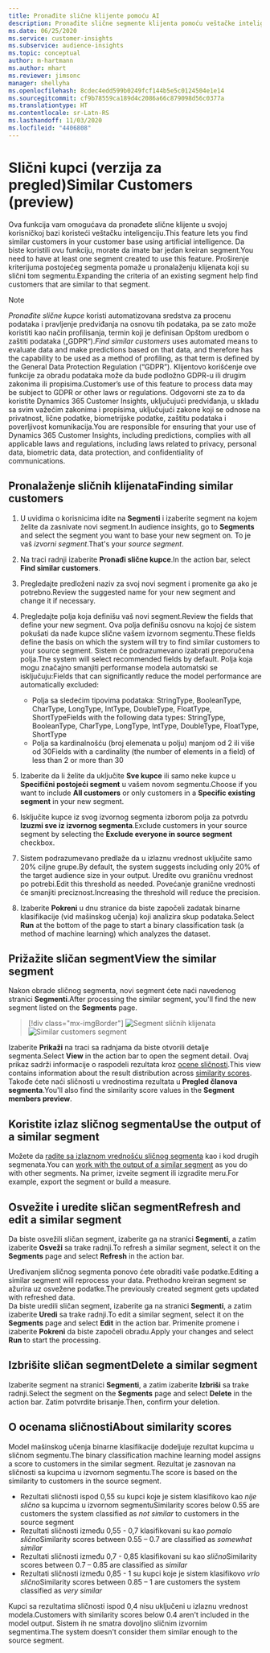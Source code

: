 ```yaml
---
title: Pronađite slične klijente pomoću AI
description: Pronađite slične segmente klijenta pomoću veštačke inteligencije.
ms.date: 06/25/2020
ms.service: customer-insights
ms.subservice: audience-insights
ms.topic: conceptual
author: m-hartmann
ms.author: mhart
ms.reviewer: jimsonc
manager: shellyha
ms.openlocfilehash: 8cdec4edd599b0249fcf144b5e5c0124504e1e14
ms.sourcegitcommit: cf9b78559ca189d4c2086a66c879098d56c0377a
ms.translationtype: HT
ms.contentlocale: sr-Latn-RS
ms.lasthandoff: 11/03/2020
ms.locfileid: "4406808"
---
```

# <a name="similar-customers-preview"></a><span data-ttu-id="833dc-103">Slični kupci (verzija za pregled)</span><span class="sxs-lookup"><span data-stu-id="833dc-103">Similar Customers (preview)</span></span>

<span data-ttu-id="833dc-104">Ova funkcija vam omogućava da pronađete slične klijente u svojoj korisničkoj bazi koristeći veštačku inteligenciju.</span><span class="sxs-lookup"><span data-stu-id="833dc-104">This feature lets you find similar customers in your customer base using artificial intelligence.</span></span> <span data-ttu-id="833dc-105">Da biste koristili ovu funkciju, morate da imate bar jedan kreiran segment.</span><span class="sxs-lookup"><span data-stu-id="833dc-105">You need to have at least one segment created to use this feature.</span></span> <span data-ttu-id="833dc-106">Proširenje kriterijuma postojećeg segmenta pomaže u pronalaženju klijenata koji su slični tom segmentu.</span><span class="sxs-lookup"><span data-stu-id="833dc-106">Expanding the criteria of an existing segment help find customers that are similar to that segment.</span></span>

> [!NOTE]
> <span data-ttu-id="833dc-107">*Pronađite slične kupce* koristi automatizovana sredstva za procenu podataka i pravljenje predviđanja na osnovu tih podataka, pa se zato može koristiti kao način profilisanja, termin koji je definisan Opštom uredbom o zaštiti podataka („GDPR“).</span><span class="sxs-lookup"><span data-stu-id="833dc-107">*Find similar customers* uses automated means to evaluate data and make predictions based on that data, and therefore has the capability to be used as a method of profiling, as that term is defined by the General Data Protection Regulation (“GDPR”).</span></span> <span data-ttu-id="833dc-108">Klijentovo korišćenje ove funkcije za obradu podataka može da bude podložno GDPR-u ili drugim zakonima ili propisima.</span><span class="sxs-lookup"><span data-stu-id="833dc-108">Customer’s use of this feature to process data may be subject to GDPR or other laws or regulations.</span></span> <span data-ttu-id="833dc-109">Odgovorni ste za to da koristite Dynamics 365 Customer Insights, uključujući predviđanja, u skladu sa svim važećim zakonima i propisima, uključujući zakone koji se odnose na privatnost, lične podatke, biometrijske podatke, zaštitu podataka i poverljivost komunikacija.</span><span class="sxs-lookup"><span data-stu-id="833dc-109">You are responsible for ensuring that your use of Dynamics 365 Customer Insights, including predictions, complies with all applicable laws and regulations, including laws related to privacy, personal data, biometric data, data protection, and confidentiality of communications.</span></span>

## <a name="finding-similar-customers"></a><span data-ttu-id="833dc-110">Pronalaženje sličnih klijenata</span><span class="sxs-lookup"><span data-stu-id="833dc-110">Finding similar customers</span></span>

1. <span data-ttu-id="833dc-111">U uvidima o korisnicima idite na **Segmenti** i izaberite segment na kojem želite da zasnivate novi segment.</span><span class="sxs-lookup"><span data-stu-id="833dc-111">In audience insights, go to **Segments** and select the segment you want to base your new segment on.</span></span> <span data-ttu-id="833dc-112">To je vaš *izvorni segment*.</span><span class="sxs-lookup"><span data-stu-id="833dc-112">That's your *source segment*.</span></span>

1. <span data-ttu-id="833dc-113">Na traci radnji izaberite **Pronađi slične kupce**.</span><span class="sxs-lookup"><span data-stu-id="833dc-113">In the action bar, select **Find similar customers**.</span></span>

1. <span data-ttu-id="833dc-114">Pregledajte predloženi naziv za svoj novi segment i promenite ga ako je potrebno.</span><span class="sxs-lookup"><span data-stu-id="833dc-114">Review the suggested name for your new segment and change it if necessary.</span></span>

1. <span data-ttu-id="833dc-115">Pregledajte polja koja definišu vaš novi segment.</span><span class="sxs-lookup"><span data-stu-id="833dc-115">Review the fields that define your new segment.</span></span> <span data-ttu-id="833dc-116">Ova polja definišu osnovu na kojoj će sistem pokušati da nađe kupce slične vašem izvornom segmentu.</span><span class="sxs-lookup"><span data-stu-id="833dc-116">These fields define the basis on which the system will try to find similar customers to your source segment.</span></span> <span data-ttu-id="833dc-117">Sistem će podrazumevano izabrati preporučena polja.</span><span class="sxs-lookup"><span data-stu-id="833dc-117">The system will select recommended fields by default.</span></span>
  <span data-ttu-id="833dc-118">Polja koja mogu značajno smanjiti performanse modela automatski se isključuju:</span><span class="sxs-lookup"><span data-stu-id="833dc-118">Fields that can significantly reduce the model performance are automatically excluded:</span></span>
  
   - <span data-ttu-id="833dc-119">Polja sa sledećim tipovima podataka: StringType, BooleanType, CharType, LongType, IntType, DoubleType, FloatType, ShortType</span><span class="sxs-lookup"><span data-stu-id="833dc-119">Fields with the following data types: StringType, BooleanType, CharType, LongType, IntType, DoubleType, FloatType, ShortType</span></span>
   - <span data-ttu-id="833dc-120">Polja sa kardinalnošću (broj elemenata u polju) manjom od 2 ili više od 30</span><span class="sxs-lookup"><span data-stu-id="833dc-120">Fields with a cardinality (the number of elements in a field) of less than 2 or more than 30</span></span>

1. <span data-ttu-id="833dc-121">Izaberite da li želite da uključite **Sve kupce** ili samo neke kupce u **Specifični postojeći segment** u vašem novom segmentu.</span><span class="sxs-lookup"><span data-stu-id="833dc-121">Choose if you want to include **All customers** or only customers in a **Specific existing segment** in your new segment.</span></span>

1. <span data-ttu-id="833dc-122">Isključite kupce iz svog izvornog segmenta izborom polja za potvrdu **Izuzmi sve iz izvornog segmenta**.</span><span class="sxs-lookup"><span data-stu-id="833dc-122">Exclude customers in your source segment by selecting the **Exclude everyone in source segment** checkbox.</span></span>

1. <span data-ttu-id="833dc-123">Sistem podrazumevano predlaže da u izlaznu vrednost uključite samo 20% ciljne grupe.</span><span class="sxs-lookup"><span data-stu-id="833dc-123">By default, the system suggests including only 20% of the target audience size in your output.</span></span> <span data-ttu-id="833dc-124">Uredite ovu graničnu vrednost po potrebi.</span><span class="sxs-lookup"><span data-stu-id="833dc-124">Edit this threshold as needed.</span></span> <span data-ttu-id="833dc-125">Povećanje granične vrednosti će smanjiti preciznost.</span><span class="sxs-lookup"><span data-stu-id="833dc-125">Increasing the threshold will reduce the precision.</span></span>

1. <span data-ttu-id="833dc-126">Izaberite **Pokreni** u dnu stranice da biste započeli zadatak binarne klasifikacije (vid mašinskog učenja) koji analizira skup podataka.</span><span class="sxs-lookup"><span data-stu-id="833dc-126">Select **Run** at the bottom of the page to start a binary classification task (a method of machine learning) which analyzes the dataset.</span></span>

## <a name="view-the-similar-segment"></a><span data-ttu-id="833dc-127">Prižažite sličan segment</span><span class="sxs-lookup"><span data-stu-id="833dc-127">View the similar segment</span></span>

<span data-ttu-id="833dc-128">Nakon obrade sličnog segmenta, novi segment ćete naći navedenog stranici **Segmenti**.</span><span class="sxs-lookup"><span data-stu-id="833dc-128">After processing the similar segment, you'll find the new segment listed on the **Segments** page.</span></span>

> [!div class="mx-imgBorder"]
> <span data-ttu-id="833dc-129">![Segment sličnih klijenata](media/expanded-segment.png "Segment sličnih klijenata")</span><span class="sxs-lookup"><span data-stu-id="833dc-129">![Similar customers segment](media/expanded-segment.png "Similar customers segment")</span></span>

<span data-ttu-id="833dc-130">Izaberite **Prikaži** na traci sa radnjama da biste otvorili detalje segmenta.</span><span class="sxs-lookup"><span data-stu-id="833dc-130">Select **View** in the action bar to open the segment detail.</span></span> <span data-ttu-id="833dc-131">Ovaj prikaz sadrži informacije o raspodeli rezultata kroz [ocene sličnosti](#about-similarity-scores).</span><span class="sxs-lookup"><span data-stu-id="833dc-131">This view contains information about the result distribution across [similarity scores](#about-similarity-scores).</span></span> <span data-ttu-id="833dc-132">Takođe ćete naći sličnosti u vrednostima rezultata u **Pregled članova segmenta**.</span><span class="sxs-lookup"><span data-stu-id="833dc-132">You'll also find the similarity score values in the **Segment members preview**.</span></span>

## <a name="use-the-output-of-a-similar-segment"></a><span data-ttu-id="833dc-133">Koristite izlaz sličnog segmenta</span><span class="sxs-lookup"><span data-stu-id="833dc-133">Use the output of a similar segment</span></span>

<span data-ttu-id="833dc-134">Možete da [radite sa izlaznom vrednošću sličnog segmenta](segments.md) kao i kod drugih segmenata.</span><span class="sxs-lookup"><span data-stu-id="833dc-134">You can [work with the output of a similar segment](segments.md) as you do with other segments.</span></span> <span data-ttu-id="833dc-135">Na primer, izveite segment ili izgradite meru.</span><span class="sxs-lookup"><span data-stu-id="833dc-135">For example, export the segment or build a measure.</span></span>

## <a name="refresh-and-edit-a-similar-segment"></a><span data-ttu-id="833dc-136">Osvežite i uredite sličan segment</span><span class="sxs-lookup"><span data-stu-id="833dc-136">Refresh and edit a similar segment</span></span>

<span data-ttu-id="833dc-137">Da biste osvežili sličan segment, izaberite ga na stranici **Segmenti**, a zatim izaberite **Osveži** sa trake radnji.</span><span class="sxs-lookup"><span data-stu-id="833dc-137">To refresh a similar segment, select it on the **Segments** page and select **Refresh** in the action bar.</span></span>

<span data-ttu-id="833dc-138">Uređivanjem sličnog segmenta ponovo ćete obraditi vaše podatke.</span><span class="sxs-lookup"><span data-stu-id="833dc-138">Editing a similar segment will reprocess your data.</span></span> <span data-ttu-id="833dc-139">Prethodno kreiran segment se ažurira uz osvežene podatke.</span><span class="sxs-lookup"><span data-stu-id="833dc-139">The previously created segment gets updated with refreshed data.</span></span>    
<span data-ttu-id="833dc-140">Da biste uredili sličan segment, izaberite ga na stranici **Segmenti**, a zatim izaberite **Uredi** sa trake radnji.</span><span class="sxs-lookup"><span data-stu-id="833dc-140">To edit a similar segment, select it on the **Segments** page and select **Edit** in the action bar.</span></span> <span data-ttu-id="833dc-141">Primenite promene i izaberite **Pokreni** da biste započeli obradu.</span><span class="sxs-lookup"><span data-stu-id="833dc-141">Apply your changes and select **Run** to start the processing.</span></span>

## <a name="delete-a-similar-segment"></a><span data-ttu-id="833dc-142">Izbrišite sličan segment</span><span class="sxs-lookup"><span data-stu-id="833dc-142">Delete a similar segment</span></span>

<span data-ttu-id="833dc-143">Izaberite segment na stranici **Segmenti**, a zatim izaberite **Izbriši** sa trake radnji.</span><span class="sxs-lookup"><span data-stu-id="833dc-143">Select the segment on the **Segments** page and select **Delete** in the action bar.</span></span> <span data-ttu-id="833dc-144">Zatim potvrdite brisanje.</span><span class="sxs-lookup"><span data-stu-id="833dc-144">Then, confirm your deletion.</span></span>

## <a name="about-similarity-scores"></a><span data-ttu-id="833dc-145">O ocenama sličnosti</span><span class="sxs-lookup"><span data-stu-id="833dc-145">About similarity scores</span></span>

<span data-ttu-id="833dc-146">Model mašinskog učenja binarne klasifikacije dodeljuje rezultat kupcima u sličnom segmentu.</span><span class="sxs-lookup"><span data-stu-id="833dc-146">The binary classification machine learning model assigns a score to customers in the similar segment.</span></span> <span data-ttu-id="833dc-147">Rezultat je zasnovan na sličnosti sa kupcima u izvornom segmentu.</span><span class="sxs-lookup"><span data-stu-id="833dc-147">The score is based on the similarity to customers in the source segment.</span></span>

- <span data-ttu-id="833dc-148">Rezultati sličnosti ispod 0,55 su kupci koje je sistem klasifikovo kao *nije slično* sa kupcima u izvornom segmentu</span><span class="sxs-lookup"><span data-stu-id="833dc-148">Similarity scores below 0.55 are customers the system classified as *not similar* to customers in the source segment</span></span>
- <span data-ttu-id="833dc-149">Rezultati sličnosti između 0,55 - 0,7 klasifikovani su kao *pomalo slično*</span><span class="sxs-lookup"><span data-stu-id="833dc-149">Similarity scores between 0.55 – 0.7 are classified as *somewhat similar*</span></span>
- <span data-ttu-id="833dc-150">Rezultati sličnosti između 0,7 - 0,85 klasifikovani su kao *slično*</span><span class="sxs-lookup"><span data-stu-id="833dc-150">Similarity scores between 0.7 – 0.85 are classified as *similar*</span></span>
- <span data-ttu-id="833dc-151">Rezultati sličnosti između 0,85 - 1 su kupci koje je sistem klasifikovo *vrlo slično*</span><span class="sxs-lookup"><span data-stu-id="833dc-151">Similarity scores between 0.85 – 1 are customers the system classified as *very similar*</span></span>

<span data-ttu-id="833dc-152">Kupci sa rezultatima sličnosti ispod 0,4 nisu uključeni u izlaznu vrednost modela.</span><span class="sxs-lookup"><span data-stu-id="833dc-152">Customers with similarity scores below 0.4 aren't included in the model output.</span></span> <span data-ttu-id="833dc-153">Sistem ih ne smatra dovoljno sličnim izvornim segmentima.</span><span class="sxs-lookup"><span data-stu-id="833dc-153">The system doesn't consider them similar enough to the source segment.</span></span>
